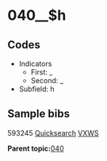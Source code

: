 # 040\_\_$h

## Codes

-   Indicators
    -   First: \_
    -   Second: \_
-   Subfield: h

## Sample bibs

593245 [Quicksearch](https://search.library.yale.edu/catalog/593245) [VXWS](http://prodorbis.library.yale.edu:7014/vxws/GetHoldingsService?bibId=593245)

**Parent topic:**[040](../../tags/040/040.md)

